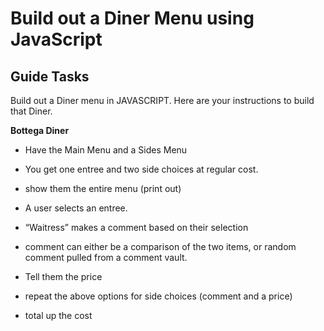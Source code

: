 # Build out a Diner Menu using JavaScript  

## Guide Tasks  
Build out a Diner menu in JAVASCRIPT. Here are your instructions to build that Diner.  

**Bottega Diner**  

* Have the Main Menu and a Sides Menu  

* You get one entree and two side choices at regular cost.  

* show them the entire menu (print out)  

* A user selects an entree.  

* “Waitress” makes a comment based on their selection  

* comment can either be a comparison of the two items, or random comment pulled from a comment vault.  

* Tell them the price  

* repeat the above options for side choices (comment and a price)  

* total up the cost  

